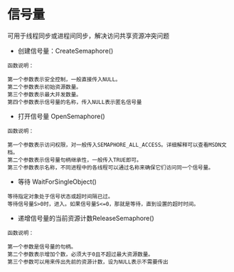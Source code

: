 # 信号量  
可用于线程同步或进程间同步，解决访问共享资源冲突问题

* 创建信号量：CreateSemaphore()  

~~~
函数说明：  

第一个参数表示安全控制，一般直接传入NULL。  
第二个参数表示初始资源数量。  
第三个参数表示最大并发数量。  
第四个参数表示信号量的名称，传入NULL表示匿名信号量  
~~~
*  打开信号量 OpenSemaphore()  

~~~
函数说明：  

第一个参数表示访问权限，对一般传入SEMAPHORE_ALL_ACCESS。详细解释可以查看MSDN文档。  
第二个参数表示信号量句柄继承性，一般传入TRUE即可。  
第三个参数表示名称，不同进程中的各线程可以通过名称来确保它们访问同一个信号量。  
~~~

* 等待 WaitForSingleObject()  

~~~
等待指定对象处于信号状态或超时间隔已过。  
等待信号量S>0时，进入。如果信号量S<=0，那就是等待，直到设置的超时时间。  
~~~

* 递增信号量的当前资源计数ReleaseSemaphore()  

~~~
函数说明：  

第一个参数是信号量的句柄。  
第二个参数表示增加个数，必须大于0且不超过最大资源数量。  
第三个参数可以用来传出先前的资源计数，设为NULL表示不需要传出  

~~~